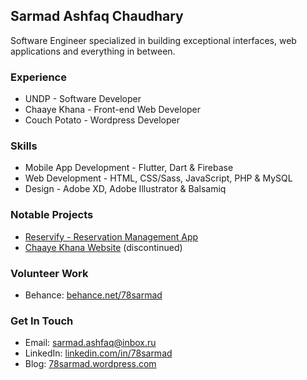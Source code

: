 ## Sarmad Ashfaq Chaudhary

Software Engineer specialized in building exceptional interfaces, web applications and everything in between.

### Experience

- UNDP - Software Developer
- Chaaye Khana - Front-end Web Developer
- Couch Potato - Wordpress Developer


### Skills

- Mobile App Development - Flutter, Dart & Firebase
- Web Development - HTML, CSS/Sass, JavaScript, PHP & MySQL
- Design - Adobe XD, Adobe Illustrator & Balsamiq


### Notable Projects

- [Reservify - Reservation Management App](https://github.com/78sarmad/reservify)
- [Chaaye Khana Website](http://www.chaayekhana.com/) (discontinued)

### Volunteer Work

- Behance: [behance.net/78sarmad](https://www.behance.net/78sarmad)

### Get In Touch

- Email: [sarmad.ashfaq@inbox.ru](mailto:sarmad.ashfaq@inbox.ru)
- LinkedIn: [linkedin.com/in/78sarmad](https://www.linkedin.com/in/78sarmad/)
- Blog: [78sarmad.wordpress.com](http://78sarmad.wordpress.com/)
